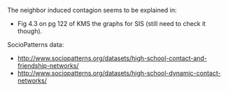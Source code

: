 

The neighbor induced contagion seems to be explained in:
- Fig 4.3 on pg 122 of KMS the graphs for SIS (still need to check it though).

SocioPatterns data: 
- http://www.sociopatterns.org/datasets/high-school-contact-and-friendship-networks/
- http://www.sociopatterns.org/datasets/high-school-dynamic-contact-networks/
